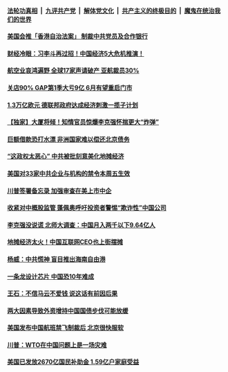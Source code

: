 

####  [法轮功真相](../../../../basic/blob/master/README.md?t=06052231) &nbsp;|&nbsp; [九评共产党](../../../../9ping.md/blob/master/README.md?t=06052231) &nbsp;|&nbsp; [解体党文化](../../../../jtdwh.md/blob/master/README.md?t=06052231)  &nbsp;|&nbsp; [共产主义的终极目的](../../../../gczydzjmd.md/blob/master/README.md?t=06052231) &nbsp;|&nbsp; [魔鬼在统治我们的世界](../../../../mgztzwmdsj.md/blob/master/README.md?t=06052231) 

#### [美国会推「香港自治法案」 制裁中共党员及合作银行](../pages/soh7/386905.md?t=06052231) 
#### [财经冷眼：习李斗再过招！中国经济5大危机推演！](../pages/soh7/386911.md?t=06052231) 
#### [航空业哀鸿遍野 全球17家声请破产 亚航裁员30% ](../pages/soh7/386899.md?t=06052231) 
#### [关店90% GAP第1季大亏9亿 6月有望重启门市 ](../pages/soh7/386878.md?t=06052231) 
#### [1.3万亿欧元 德联邦政府达成经济刺激一揽子计划 ](../pages/soh7/386797.md?t=06052231) 
#### [【独家】大厦将倾！知情官员惊爆李克强怀揣更大“炸弹”](../pages/soh7/386833.md?t=06052231) 
#### [巨额借款恐打水漂 非洲国家难以偿还北京债务](../pages/soh7/386785.md?t=06052231) 
#### [“这政权太恶心” 中共被批刻意美化地摊经济](../pages/soh7/386767.md?t=06052231) 
#### [美国对33家中共企业与机构的禁令本周五生效](../pages/soh7/386773.md?t=06052231) 
#### [川普签署备忘录 加强审查在美上市中企](../pages/soh7/386746.md?t=06052231) 
#### [收紧对中概股监管 蓬佩奥呼吁投资者警惕“欺诈性”中国公司](../pages/soh7/386752.md?t=06052231) 
#### [李克强没说谎 北师大调查：中国月入两千以下9.64亿人](../pages/soh7/386611.md?t=06052231) 
#### [地摊经济太火！中国互联网CEO也上街摆摊](../pages/soh7/386599.md?t=06052231) 
#### [杨威：中共慌神 盲目推出海南自由港](../pages/soh7/386644.md?t=06052231) 
#### [一条龙设计芯片 中国恐10年难成](../pages/soh7/386590.md?t=06052231) 
#### [王石：不信马云不爱钱 说这话有前因后果](../pages/soh7/386617.md?t=06052231) 
#### [两大因素导致外资增持中国国债步伐可能放缓](../pages/soh7/386620.md?t=06052231) 
#### [美国发布中国航班禁飞制裁后 北京很快服软](../pages/soh7/386572.md?t=06052231) 
#### [川普：WTO在中国问题上是一场灾难](../pages/soh7/386257.md?t=06052231) 
#### [美国已发放2670亿国民补助金 1.59亿户家庭受益](../pages/soh7/386296.md?t=06052231) 
